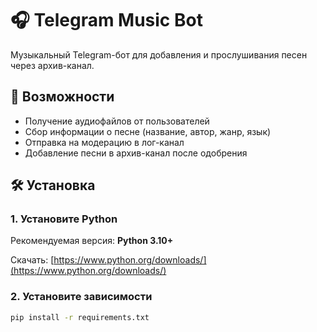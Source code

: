 # 🎧 Telegram Music Bot

Музыкальный Telegram-бот для добавления и прослушивания песен через архив-канал.

## 🚀 Возможности

- Получение аудиофайлов от пользователей
- Сбор информации о песне (название, автор, жанр, язык)
- Отправка на модерацию в лог-канал
- Добавление песни в архив-канал после одобрения

## 🛠 Установка

### 1. Установите Python

Рекомендуемая версия: **Python 3.10+**

Скачать: [https://www.python.org/downloads/](https://www.python.org/downloads/)

### 2. Установите зависимости

```bash
pip install -r requirements.txt
